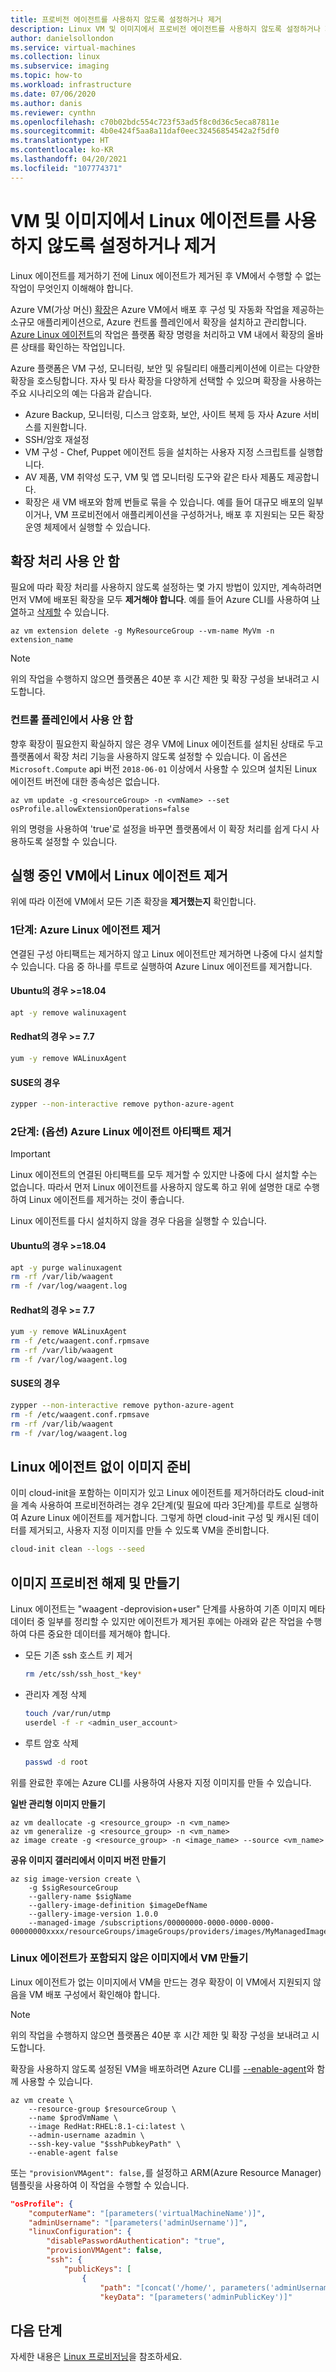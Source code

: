 ```yaml
---
title: 프로비전 에이전트를 사용하지 않도록 설정하거나 제거
description: Linux VM 및 이미지에서 프로비전 에이전트를 사용하지 않도록 설정하거나 제거하는 방법에 대해 알아봅니다.
author: danielsollondon
ms.service: virtual-machines
ms.collection: linux
ms.subservice: imaging
ms.topic: how-to
ms.workload: infrastructure
ms.date: 07/06/2020
ms.author: danis
ms.reviewer: cynthn
ms.openlocfilehash: c70b02bdc554c723f53ad5f8c0d36c5eca87811e
ms.sourcegitcommit: 4b0e424f5aa8a11daf0eec32456854542a2f5df0
ms.translationtype: HT
ms.contentlocale: ko-KR
ms.lasthandoff: 04/20/2021
ms.locfileid: "107774371"
---
```

# <a name="disable-or-remove-the-linux-agent-from-vms-and-images"></a>VM 및 이미지에서 Linux 에이전트를 사용하지 않도록 설정하거나 제거

Linux 에이전트를 제거하기 전에 Linux 에이전트가 제거된 후 VM에서 수행할 수 없는 작업이 무엇인지 이해해야 합니다.

Azure VM(가상 머신) [확장](../extensions/overview.md)은 Azure VM에서 배포 후 구성 및 자동화 작업을 제공하는 소규모 애플리케이션으로, Azure 컨트롤 플레인에서 확장을 설치하고 관리합니다. [Azure Linux 에이전트](../extensions/agent-linux.md)의 작업은 플랫폼 확장 명령을 처리하고 VM 내에서 확장의 올바른 상태를 확인하는 작업입니다.

Azure 플랫폼은 VM 구성, 모니터링, 보안 및 유틸리티 애플리케이션에 이르는 다양한 확장을 호스팅합니다. 자사 및 타사 확장을 다양하게 선택할 수 있으며 확장을 사용하는 주요 시나리오의 예는 다음과 같습니다.
* Azure Backup, 모니터링, 디스크 암호화, 보안, 사이트 복제 등 자사 Azure 서비스를 지원합니다.
* SSH/암호 재설정
* VM 구성 - Chef, Puppet 에이전트 등을 설치하는 사용자 지정 스크립트를 실행합니다.
* AV 제품, VM 취약성 도구, VM 및 앱 모니터링 도구와 같은 타사 제품도 제공합니다.
* 확장은 새 VM 배포와 함께 번들로 묶을 수 있습니다. 예를 들어 대규모 배포의 일부이거나, VM 프로비전에서 애플리케이션을 구성하거나, 배포 후 지원되는 모든 확장 운영 체제에서 실행할 수 있습니다.

## <a name="disabling-extension-processing"></a>확장 처리 사용 안 함

필요에 따라 확장 처리를 사용하지 않도록 설정하는 몇 가지 방법이 있지만, 계속하려면 먼저 VM에 배포된 확장을 모두 **제거해야 합니다**. 예를 들어 Azure CLI를 사용하여 [나열](/cli/azure/vm/extension#az_vm_extension_list)하고 [삭제할](/cli/azure/vm/extension#az_vm_extension_delete) 수 있습니다.

```azurecli
az vm extension delete -g MyResourceGroup --vm-name MyVm -n extension_name
```
> [!Note]
> 
> 위의 작업을 수행하지 않으면 플랫폼은 40분 후 시간 제한 및 확장 구성을 보내려고 시도합니다.

### <a name="disable-at-the-control-plane"></a>컨트롤 플레인에서 사용 안 함
향후 확장이 필요한지 확실하지 않은 경우 VM에 Linux 에이전트를 설치된 상태로 두고 플랫폼에서 확장 처리 기능을 사용하지 않도록 설정할 수 있습니다. 이 옵션은 `Microsoft.Compute` api 버전 `2018-06-01` 이상에서 사용할 수 있으며 설치된 Linux 에이전트 버전에 대한 종속성은 없습니다.

```azurecli
az vm update -g <resourceGroup> -n <vmName> --set osProfile.allowExtensionOperations=false
```
위의 명령을 사용하여 'true'로 설정을 바꾸면 플랫폼에서 이 확장 처리를 쉽게 다시 사용하도록 설정할 수 있습니다.

## <a name="remove-the-linux-agent-from-a-running-vm"></a>실행 중인 VM에서 Linux 에이전트 제거

위에 따라 이전에 VM에서 모든 기존 확장을 **제거했는지** 확인합니다.

### <a name="step-1-remove-the-azure-linux-agent"></a>1단계: Azure Linux 에이전트 제거

연결된 구성 아티팩트는 제거하지 않고 Linux 에이전트만 제거하면 나중에 다시 설치할 수 있습니다. 다음 중 하나를 루트로 실행하여 Azure Linux 에이전트를 제거합니다.

#### <a name="for-ubuntu-1804"></a>Ubuntu의 경우 >=18.04
```bash
apt -y remove walinuxagent
```

#### <a name="for-redhat--77"></a>Redhat의 경우 >= 7.7
```bash
yum -y remove WALinuxAgent
```

#### <a name="for-suse"></a>SUSE의 경우
```bash
zypper --non-interactive remove python-azure-agent
```

### <a name="step-2-optional-remove-the-azure-linux-agent-artifacts"></a>2단계: (옵션) Azure Linux 에이전트 아티팩트 제거
> [!IMPORTANT] 
>
> Linux 에이전트의 연결된 아티팩트를 모두 제거할 수 있지만 나중에 다시 설치할 수는 없습니다. 따라서 먼저 Linux 에이전트를 사용하지 않도록 하고 위에 설명한 대로 수행하여 Linux 에이전트를 제거하는 것이 좋습니다. 

Linux 에이전트를 다시 설치하지 않을 경우 다음을 실행할 수 있습니다.

#### <a name="for-ubuntu-1804"></a>Ubuntu의 경우 >=18.04
```bash
apt -y purge walinuxagent
rm -rf /var/lib/waagent
rm -f /var/log/waagent.log
```

#### <a name="for-redhat--77"></a>Redhat의 경우 >= 7.7
```bash
yum -y remove WALinuxAgent
rm -f /etc/waagent.conf.rpmsave
rm -rf /var/lib/waagent
rm -f /var/log/waagent.log
```

#### <a name="for-suse"></a>SUSE의 경우
```bash
zypper --non-interactive remove python-azure-agent
rm -f /etc/waagent.conf.rpmsave
rm -rf /var/lib/waagent
rm -f /var/log/waagent.log
```

## <a name="preparing-an-image-without-the-linux-agent"></a>Linux 에이전트 없이 이미지 준비
이미 cloud-init을 포함하는 이미지가 있고 Linux 에이전트를 제거하더라도 cloud-init을 계속 사용하여 프로비전하려는 경우 2단계(및 필요에 따라 3단계)를 루트로 실행하여 Azure Linux 에이전트를 제거합니다. 그렇게 하면 cloud-init 구성 및 캐시된 데이터를 제거되고, 사용자 지정 이미지를 만들 수 있도록 VM을 준비합니다.

```bash
cloud-init clean --logs --seed 
```

## <a name="deprovision-and-create-an-image"></a>이미지 프로비전 해제 및 만들기
Linux 에이전트는 "waagent -deprovision+user" 단계를 사용하여 기존 이미지 메타데이터 중 일부를 정리할 수 있지만 에이전트가 제거된 후에는 아래와 같은 작업을 수행하여 다른 중요한 데이터를 제거해야 합니다.

- 모든 기존 ssh 호스트 키 제거

   ```bash
   rm /etc/ssh/ssh_host_*key*
   ```
- 관리자 계정 삭제

   ```bash
   touch /var/run/utmp
   userdel -f -r <admin_user_account>
   ```
- 루트 암호 삭제

   ```bash
   passwd -d root
   ```

위를 완료한 후에는 Azure CLI를 사용하여 사용자 지정 이미지를 만들 수 있습니다.


**일반 관리형 이미지 만들기**
```azurecli
az vm deallocate -g <resource_group> -n <vm_name>
az vm generalize -g <resource_group> -n <vm_name>
az image create -g <resource_group> -n <image_name> --source <vm_name>
```

**공유 이미지 갤러리에서 이미지 버전 만들기**

```azurecli
az sig image-version create \
    -g $sigResourceGroup 
    --gallery-name $sigName 
    --gallery-image-definition $imageDefName 
    --gallery-image-version 1.0.0 
    --managed-image /subscriptions/00000000-0000-0000-0000-00000000xxxx/resourceGroups/imageGroups/providers/images/MyManagedImage
```
### <a name="creating-a-vm-from-an-image-that-does-not-contain-a-linux-agent"></a>Linux 에이전트가 포함되지 않은 이미지에서 VM 만들기
Linux 에이전트가 없는 이미지에서 VM을 만드는 경우 확장이 이 VM에서 지원되지 않음을 VM 배포 구성에서 확인해야 합니다.

> [!NOTE] 
> 
> 위의 작업을 수행하지 않으면 플랫폼은 40분 후 시간 제한 및 확장 구성을 보내려고 시도합니다.

확장을 사용하지 않도록 설정된 VM을 배포하려면 Azure CLI를 [--enable-agent](/cli/azure/vm#az_vm_create)와 함께 사용할 수 있습니다.

```azurecli
az vm create \
    --resource-group $resourceGroup \
    --name $prodVmName \
    --image RedHat:RHEL:8.1-ci:latest \
    --admin-username azadmin \
    --ssh-key-value "$sshPubkeyPath" \
    --enable-agent false
```

또는 `"provisionVMAgent": false,`를 설정하고 ARM(Azure Resource Manager) 템플릿을 사용하여 이 작업을 수행할 수 있습니다.

```json
"osProfile": {
    "computerName": "[parameters('virtualMachineName')]",
    "adminUsername": "[parameters('adminUsername')]",
    "linuxConfiguration": {
        "disablePasswordAuthentication": "true",
        "provisionVMAgent": false,
        "ssh": {
            "publicKeys": [
                {
                    "path": "[concat('/home/', parameters('adminUsername'), '/.ssh/authorized_keys')]",
                    "keyData": "[parameters('adminPublicKey')]"
```

## <a name="next-steps"></a>다음 단계

자세한 내용은 [Linux 프로비저닝](provisioning.md)을 참조하세요.

